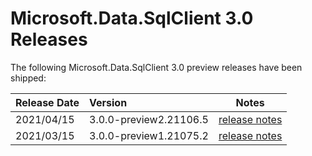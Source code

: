 # Microsoft.Data.SqlClient 3.0 Releases

The following Microsoft.Data.SqlClient 3.0 preview releases have been shipped:

| Release Date | Version | Notes |
| :-- | :-- | :--: |
| 2021/04/15 | 3.0.0-preview2.21106.5 | [release notes](3.0.0-preview2.md) |
| 2021/03/15 | 3.0.0-preview1.21075.2 | [release notes](3.0.0-preview1.md) |
